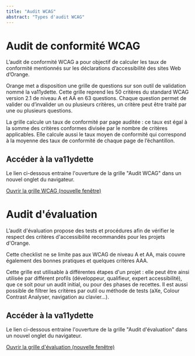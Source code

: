 ```yaml
---
title: "Audit WCAG"
abstract: "Types d'audit WCAG"
---
```


# Audit de conformité WCAG 

L’audit de conformité WCAG a pour objectif de calculer les taux de conformité mentionnés sur les déclarations d’accessibilité des sites Web d’Orange.

Orange met a disposition une grille de questions sur son outil de validation nommé la va11ydette. Cette grille reprend les 50 critères du standard WCAG version 2.1 de niveau A et AA en 63 questions. Chaque question permet de valider ou d’invalider un ou plusieurs critères, un critère peut être traité par une ou plusieurs questions. 

La grille calcule un taux de conformité par page auditée : ce taux est égal à la somme des critères conformes divisée par le nombre de critères applicables. Elle calcule aussi le taux moyen de conformité qui correspond à la moyenne des taux de conformité de chaque page de l’échantillon.

## Accéder à la va11ydette

Le lien ci-dessous entraine l'ouverture de la grille "Audit WCAG" dans un nouvel onglet du navigateur.  

<a href="../la-va11ydette/?list=wcag-web&lang=fr" target="_blank" rel="noopener noreferrer" class="btn btn-secondary" title="Ouvrir la grille WCAG (nouvelle fenêtre)">Ouvrir la grille WCAG<span class="sr-only"> (nouvelle fenêtre)</span></a>
	
# Audit d'évaluation

L’audit d'évaluation propose des tests et procédures afin de vérifier le respect des critères d'accessibilité recommandés pour les projets d'Orange. 

Cette checklist ne se limite pas aux WCAG de niveau A et AA, mais couvre également des bonnes pratiques et quelques critères AAA.

Cette grille est utilisable à différentes étapes d'un projet : elle peut être ainsi utilisée par différent profils (développeur, qualifieur, expert accessibilité), que ce soit pour un audit initial, ou pour des phases de recettes. Il est aussi possible de filtrer les critères par outil ou méthode de tests (aXe, Colour Contrast Analyser, navigation au clavier...).

## Accéder à la va11ydette

Le lien ci-dessous entraine l'ouverture de la grille "Audit d'évaluation"  dans un nouvel onglet du navigateur.  

<a href="../la-va11ydette/?list=audit-web&lang=fr" target="_blank" rel="noopener noreferrer" class="btn btn-secondary" title="Ouvrir la grille d'évaluation (nouvelle fenêtre)">Ouvrir la grille d'évaluation<span class="sr-only"> (nouvelle fenêtre)</span></a>




